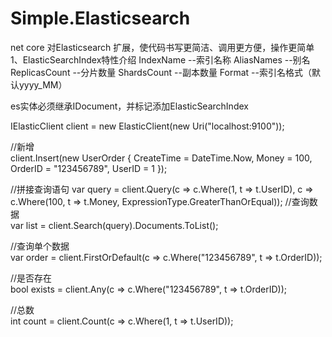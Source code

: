 # Simple.Elasticsearch
net core 对Elasticsearch 扩展，使代码书写更简洁、调用更方便，操作更简单
1、ElasticSearchIndex特性介绍
IndexName         --索引名称
AliasNames        --别名
ReplicasCount    --分片数量
ShardsCount      --副本数量
Format                --索引名格式（默认yyyy_MM）

es实体必须继承IDocument，并标记添加ElasticSearchIndex

IElasticClient client = new ElasticClient(new Uri("localhost:9100"));
 
//新增           
client.Insert(new UserOrder { CreateTime = DateTime.Now, Money = 100, OrderID = "123456789", UserID = 1 });

//拼接查询语句
var query = client.Query<UserOrder>(c => c.Where(1, t => t.UserID),
                                    c => c.Where(100, t => t.Money, ExpressionType.GreaterThanOrEqual));
//查询数据         
var list = client.Search(query).Documents.ToList();
 
//查询单个数据           
var order = client.FirstOrDefault<UserOrder>(c => c.Where("123456789", t => t.OrderID));
 
//是否存在           
bool exists = client.Any<UserOrder>(c => c.Where("123456789", t => t.OrderID));
 
//总数            
int count = client.Count<UserOrder>(c => c.Where(1, t => t.UserID));

